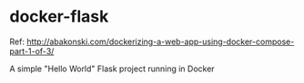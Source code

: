 # docker-flask

Ref: http://abakonski.com/dockerizing-a-web-app-using-docker-compose-part-1-of-3/

A simple "Hello World" Flask project running in Docker